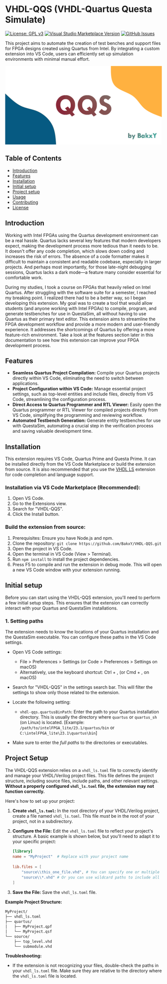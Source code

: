 # VHDL-QQS (VHDL-Quartus Questa Simulate)

[![License: GPL v3](https://img.shields.io/badge/License-GPLv3-blue.svg)](LICENSE) [![Visual Studio Marketplace Version](https://img.shields.io/vscode-marketplace/v/BakxY.vhdl-qqs)](https://marketplace.visualstudio.com/items?itemName=BakxY.vhdl-qqs) [![GitHub Issues](https://img.shields.io/github/issues/BakxY/VHDL-QQS)](https://img.shields.io/github/issues/BakxY/VHDL-QQS)

This project aims to automate the creation of test benches and support files for FPGA designs created using Quartus from Intel. By integrating a custom extension into VS Code, users can efficiently set up simulation environments with minimal manual effort. 

![Project Banner](./docs/banner.png#center)

## Table of Contents

- [Introduction](#Introduction)
- [Features](#Features)
- [Installation](#Installation)
- [Initial setup](#Initial-setup)
- [Project setup](#Project-setup)
- [Usage](USAGE.md)
- [Contributing](CONTRIBUTING.md)
- [License](LICENSE)

## Introduction

Working with Intel FPGAs using the Quartus development environment can be a real hassle.  Quartus lacks several key features that modern developers expect, making the development process more tedious than it needs to be.  It doesn't offer any code completion, which slows down coding and increases the risk of errors.  The absence of a code formatter makes it difficult to maintain a consistent and readable codebase, especially in larger projects. And perhaps most importantly, for those late-night debugging sessions, Quartus lacks a dark mode—a feature many consider essential for comfortable work.

During my studies, I took a course on FPGAs that heavily relied on Intel Quartus.  After struggling with the software suite for a semester, I reached my breaking point.  I realized there had to be a better way, so I began developing this extension.  My goal was to create a tool that would allow students (and anyone working with Intel FPGAs) to compile, program, and generate testbenches for use in QuestaSim, all without having to use Quartus as their primary text editor.  This extension aims to streamline the FPGA development workflow and provide a more modern and user-friendly experience.  It addresses the shortcomings of Quartus by offering a more feature-rich environment.  Take a look at the features section later in this documentation to see how this extension can improve your FPGA development process.

## Features

* **Seamless Quartus Project Compilation:** Compile your Quartus projects directly within VS Code, eliminating the need to switch between applications.
* **Project Configuration within VS Code:** Manage essential project settings, such as top-level entities and include files, directly from VS Code, streamlining the configuration process.
* **Direct Access to Quartus Programmer and RTL Viewer:** Easily open the Quartus programmer or RTL Viewer for compiled projects directly from VS Code, simplifying the programming and reviewing workflow.
* **Automated Testbench Generation:** Generate entity testbenches for use with QuestaSim, automating a crucial step in the verification process and saving valuable development time.

## Installation

This extension requires VS Code, Quartus Prime and Questa Prime. It can be installed directly from the VS Code Marketplace or build the extension from source. It is also recommended that you use the [VHDL LS](https://github.com/VHDL-LS/rust_hdl_vscode) extension for code completion and language support.

### Installation via VS Code Marketplace (Recommended):
1. Open VS Code.
2. Go to the Extensions view.
3. Search for "VHDL-QQS".
4. Click the Install button.

### Build the extension from source:
1. Prerequisites: Ensure you have Node.js and npm.
2. Clone the repository: `git clone https://github.com/BakxY/VHDL-QQS.git`
3. Open the project in VS Code.
4. Open the terminal in VS Code (View > Terminal).
5. Run `npm install` to install the project dependencies.
6. Press F5 to compile and run the extension in debug mode. This will open a new VS Code window with your extension running.

## Initial setup

Before you can start using the VHDL-QQS extension, you'll need to perform a few initial setup steps. This ensures that the extension can correctly interact with your Quartus and QuestaSim installations.

### 1. Setting paths

The extension needs to know the locations of your Quartus installation and the QuestaSim executable. You can configure these paths in the VS Code settings.

* Open VS Code settings:
    *   File > Preferences > Settings (or Code > Preferences > Settings on macOS)
    *   Alternatively, use the keyboard shortcut: Ctrl + , (or Cmd + , on macOS)

* Search for "VHDL-QQS" in the settings search bar.  This will filter the settings to show only those related to the extension.

* Locate the following setting:
    * `vhdl-qqs.quartusBinPath`: Enter the path to your Quartus installation directory. This is usually the directory where `quartus` or `quartus_sh` (on Linux) is located. [Example: `/path/to/intelFPGA_lite/23.1/quartus/bin` or `C:\intelFPGA_lite\23.1\quartus\bin`]

* Make sure to enter the *full paths* to the directories or executables.

## Project Setup

The VHDL-QQS extension relies on a `vhdl_ls.toml` file to correctly identify and manage your VHDL/Verilog project files. This file defines the project structure, including source files, include paths, and other relevant settings. **Without a properly configured `vhdl_ls.toml` file, the extension may not function correctly.**

Here's how to set up your project:

1.  **Create `vhdl_ls.toml`:** In the root directory of your VHDL/Verilog project, create a file named `vhdl_ls.toml`.  This file *must* be in the root of your project, not in a subdirectory.

2.  **Configure the File:** Edit the `vhdl_ls.toml` file to reflect your project's structure. A basic example is shown below, but you'll need to adapt it to your specific project:

    ```toml
    [library]
    name = "MyProject"  # Replace with your project name

    lib.files = [
        "source\\this_one_file.vhd", # You can specify one or multiple files.
        "source\\*.vhd" # Or you can use wildcard paths to include all files.
    ]
    ```

3.  **Save the File:** Save the `vhdl_ls.toml` file.

**Example Project Structure:**

```
MyProject/
├── vhdl_ls.toml
├── quartus/
│   ├── MyProject.qpf
│   └── MyProject.qsf
└── source/
    ├── top_level.vhd
    └── submodule.vhd
```

**Troubleshooting:**

*   If the extension is not recognizing your files, double-check the paths in your `vhdl_ls.toml` file.  Make sure they are relative to the directory where the `vhdl_ls.toml` file is located.